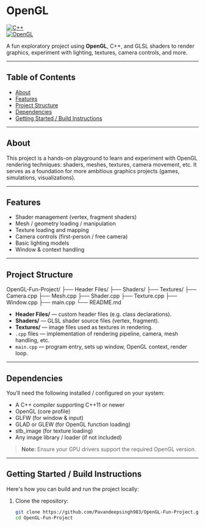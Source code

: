 # OpenGL

[![C++](https://img.shields.io/badge/language-C%2B%2B-blue)](#)  
[![OpenGL](https://img.shields.io/badge/graphics-OpenGL-green)](#)

A fun exploratory project using **OpenGL**, C++, and GLSL shaders to render graphics, experiment with lighting, textures, camera controls, and more.

---

## Table of Contents

- [About](#about)  
- [Features](#features)  
- [Project Structure](#project-structure)  
- [Dependencies](#dependencies)  
- [Getting Started / Build Instructions](#getting-started--build-instructions)  

---

## About

This project is a hands-on playground to learn and experiment with OpenGL rendering techniques: shaders, meshes, textures, camera movement, etc. It serves as a foundation for more ambitious graphics projects (games, simulations, visualizations).

---

## Features

- Shader management (vertex, fragment shaders)  
- Mesh / geometry loading / manipulation  
- Texture loading and mapping  
- Camera controls (first-person / free camera)  
- Basic lighting models  
- Window & context handling  

---

## Project Structure

OpenGL-Fun-Project/
├── Header Files/
├── Shaders/
├── Textures/
├── Camera.cpp
├── Mesh.cpp
├── Shader.cpp
├── Texture.cpp
├── Window.cpp
├── main.cpp
└── README.md


- **Header Files/** — custom header files (e.g. class declarations).  
- **Shaders/** — GLSL shader source files (vertex, fragment).  
- **Textures/** — image files used as textures in rendering.  
- `.cpp` files — implementation of rendering pipeline, camera, mesh handling, etc.  
- `main.cpp` — program entry, sets up window, OpenGL context, render loop.

---

## Dependencies

You’ll need the following installed / configured on your system:

- A C++ compiler supporting C++11 or newer  
- OpenGL (core profile)  
- GLFW (for window & input)  
- GLAD or GLEW (for OpenGL function loading)  
- stb_image (for texture loading)  
- Any image library / loader (if not included)  

> **Note:** Ensure your GPU drivers support the required OpenGL version.

---

## Getting Started / Build Instructions

Here's how you can build and run the project locally:

1. Clone the repository:  
   ```sh
   git clone https://github.com/Pavandeepsingh983/OpenGL-Fun-Project.git
   cd OpenGL-Fun-Project
